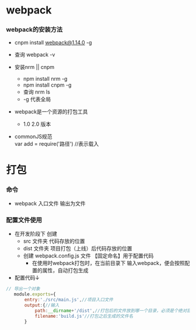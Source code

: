 # webpack 
### webpack的安装方法
- cnpm install webpack@1.14.0 -g
- 查询    webpack -v
- 安装nrm || cnpm
    + npm install nrm -g
    + npm install cnpm -g
    + 查询 nrm ls    
    + -g 代表全局

- webpack是一个资源的打包工具
    + 1.0   2.0 版本

- commonJS规范  
    var add = require('路径') //表示载入
 
# 打包 
### 命令
- webpack 入口文件 输出为文件
### 配置文件使用
- 在开发阶段下 创建 
    + src 文件夹   代码存放的位置
    + dist 文件夹  项目打包（上线）后代码存放的位置
    + 创建 webpack.config.js 文件 【固定命名】用于配置代码
        + 在使用时webpack打包时，在当前目录下 输入webpack，便会按照配置的属性，自动打包生成 
-  配置代码↓ 
 ```javascript 
// 导出一个对象
    module.exports={
        entry:'./src/main.js',//项目入口文件
        output:{//输入
            path:__dirname+'/dist',//打包后的文件放到哪一个目录，必须是个绝对目录
            filename:'build.js'//打包之后生成的文件名
        }
```


